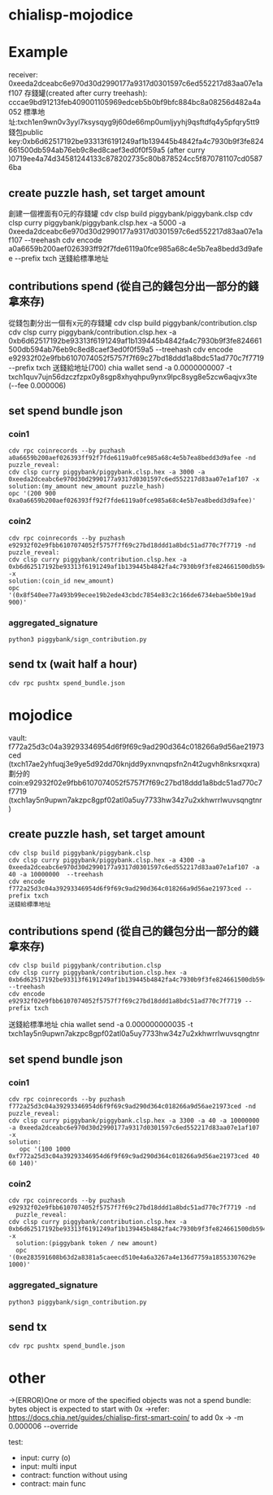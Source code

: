# chialisp-mojodice



# Example

receiver: 0xeeda2dceabc6e970d30d2990177a9317d0301597c6ed552217d83aa07e1af107
存錢罐(created after curry treehash): cccae9bd91213feb409001105969edceb5b0bf9bfc884bc8a08256d482a4a052
標準地址:txch1en9wn0v3yyl7ksysqyg9j60de66mp0umljyyhj9qsftdfq4y5pfqry5tt9
錢包public key:0xb6d62517192be93313f6191249af1b139445b4842fa4c7930b9f3fe824661500db594ab76eb9c8ed8caef3ed0f0f59a5
(after curry )0719ee4a74d34581244133c878202735c80b878524cc5f870781107cd05876ba

## create puzzle hash, set target amount 
創建一個裡面有0元的存錢罐
    cdv clsp build piggybank/piggybank.clsp
    cdv clsp curry piggybank/piggybank.clsp.hex -a 5000 -a 0xeeda2dceabc6e970d30d2990177a9317d0301597c6ed552217d83aa07e1af107 --treehash
    cdv encode a0a6659b200aef026393ff92f7fde6119a0fce985a68c4e5b7ea8bedd3d9afee --prefix txch
    送錢給標準地址
    <!-- chia wallet send -a 0 -t txch1s2y960mc8dfk6htjdgpwjylqhxwa077rt0ykh7gnlzgjc959klaqa87nwm -m 0.000006 --override -->

## contributions spend (從自己的錢包分出一部分的錢 拿來存)
從錢包劃分出一個有x元的存錢罐
    cdv clsp build piggybank/contribution.clsp
    cdv clsp curry piggybank/contribution.clsp.hex -a 0xb6d62517192be93313f6191249af1b139445b4842fa4c7930b9f3fe824661500db594ab76eb9c8ed8caef3ed0f0f59a5 --treehash
    cdv encode e92932f02e9fbb6107074052f5757f7f69c27bd18ddd1a8bdc51ad770c7f7719 --prefix txch
    送錢給地址(700)
    chia wallet send -a 0.0000000007 -t txch1quv7ujn56dzczfzpx0y8sgp8xhyqhpu9ynx9lpc8syg8e5zcw6aqjvx3te (--fee 0.000006)
## set spend bundle json
  
### coin1
    cdv rpc coinrecords --by puzhash a0a6659b200aef026393ff92f7fde6119a0fce985a68c4e5b7ea8bedd3d9afee -nd
    puzzle_reveal:
    cdv clsp curry piggybank/piggybank.clsp.hex -a 3000 -a 0xeeda2dceabc6e970d30d2990177a9317d0301597c6ed552217d83aa07e1af107 -x
    solution:(my_amount new_amount puzzle_hash)
    opc '(200 900 0xa0a6659b200aef026393ff92f7fde6119a0fce985a68c4e5b7ea8bedd3d9afee)'

### coin2
    cdv rpc coinrecords --by puzhash e92932f02e9fbb6107074052f5757f7f69c27bd18ddd1a8bdc51ad770c7f7719 -nd
    puzzle_reveal:
    cdv clsp curry piggybank/contribution.clsp.hex -a 0xb6d62517192be93313f6191249af1b139445b4842fa4c7930b9f3fe824661500db594ab76eb9c8ed8caef3ed0f0f59a5 -x
    solution:(coin_id new_amount)
    opc '(0x8f540ee77a493b99ecee19b2ede43cbdc7854e83c2c166de6734ebae5b0e19ad 900)'
 
### aggregated_signature
    python3 piggybank/sign_contribution.py

## send tx (wait half a hour)
    cdv rpc pushtx spend_bundle.json 

# mojodice

vault: f772a25d3c04a39293346954d6f9f69c9ad290d364c018266a9d56ae21973ced (txch17ae2yhfuqj3e9ye5d92dd70knjdd9yxnvnqpsfn2n4t2ugvh8nksrxqxra)
劃分的coin:e92932f02e9fbb6107074052f5757f7f69c27bd18ddd1a8bdc51ad770c7f7719
(txch1ay5n9upwn7akzpc8gpf02atl0a5uy7733hw34z7u2xkhwrrlwuvsqngtnr)
## create puzzle hash, set target amount
    cdv clsp build piggybank/piggybank.clsp
    cdv clsp curry piggybank/piggybank.clsp.hex -a 4300 -a 0xeeda2dceabc6e970d30d2990177a9317d0301597c6ed552217d83aa07e1af107 -a 40 -a 10000000  --treehash
    cdv encode f772a25d3c04a39293346954d6f9f69c9ad290d364c018266a9d56ae21973ced --prefix txch
    送錢給標準地址

## contributions spend (從自己的錢包分出一部分的錢 拿來存)
    cdv clsp build piggybank/contribution.clsp
    cdv clsp curry piggybank/contribution.clsp.hex -a 0xb6d62517192be93313f6191249af1b139445b4842fa4c7930b9f3fe824661500db594ab76eb9c8ed8caef3ed0f0f59a5 --treehash
    cdv encode e92932f02e9fbb6107074052f5757f7f69c27bd18ddd1a8bdc51ad770c7f7719 --prefix txch
   送錢給標準地址
    chia wallet send -a 0.000000000035 -t txch1ay5n9upwn7akzpc8gpf02atl0a5uy7733hw34z7u2xkhwrrlwuvsqngtnr

## set spend bundle json
  
### coin1
    cdv rpc coinrecords --by puzhash f772a25d3c04a39293346954d6f9f69c9ad290d364c018266a9d56ae21973ced -nd
    puzzle_reveal:
    cdv clsp curry piggybank/piggybank.clsp.hex -a 3300 -a 40 -a 10000000 -a 0xeeda2dceabc6e970d30d2990177a9317d0301597c6ed552217d83aa07e1af107  -x
    solution:
       opc '(100 1000 0xf772a25d3c04a39293346954d6f9f69c9ad290d364c018266a9d56ae21973ced 40 60 140)'

### coin2
    cdv rpc coinrecords --by puzhash e92932f02e9fbb6107074052f5757f7f69c27bd18ddd1a8bdc51ad770c7f7719 -nd
      puzzle_reveal:
    cdv clsp curry piggybank/contribution.clsp.hex -a 0xb6d62517192be93313f6191249af1b139445b4842fa4c7930b9f3fe824661500db594ab76eb9c8ed8caef3ed0f0f59a5 -x
      solution:(piggybank token / new amount)
      opc '(0xe283591608b63d2a8381a5caeecd510e4a6a3267a4e136d7759a18553307629e 1000)'

### aggregated_signature
    python3 piggybank/sign_contribution.py

## send tx 
    cdv rpc pushtx spend_bundle.json 

# other 
 ->(ERROR)One or more of the specified objects was not a spend bundle: bytes object is expected to start with 0x
 ->refer: https://docs.chia.net/guides/chialisp-first-smart-coin/ to add 0x
 -> -m 0.000006 --override 

test:
- input: curry (o)
- input: multi input
- contract: function without using
- contract: main func